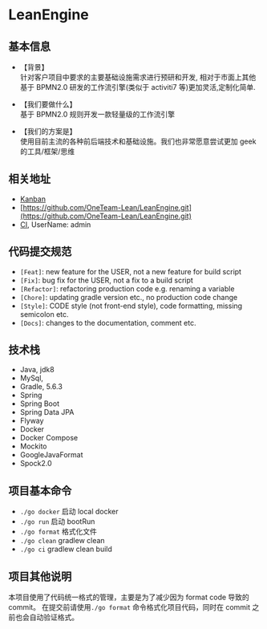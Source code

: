 # LeanEngine
## 基本信息
- 【背景】   
针对客户项目中要求的主要基础设施需求进行预研和开发,
相对于市面上其他基于 BPMN2.0 研发的工作流引擎(类似于 activiti7 等)更加灵活,定制化简单.

- 【我们要做什么】   
基于 BPMN2.0 规则开发一款轻量级的工作流引擎

- 【我们的方案是】   
使用目前主流的各种前后端技术和基础设施。我们也非常愿意尝试更加 geek 的工具/框架/思维

## 相关地址
- [Kanban](https://www.teambition.com/project/5e44074c78c0fe0022a10382/tasks/view/all)   
- [https://github.com/OneTeam-Lean/LeanEngine.git](https://github.com/OneTeam-Lean/LeanEngine.git)
- [CI](http://ec2-52-82-123-155.cn-northwest-1.compute.amazonaws.com.cn:9000/), UserName: admin

## 代码提交规范
- `[Feat]`: new feature for the USER, not a new feature for build script
- `[Fix]`: bug fix for the USER, not a fix to a build script
- `[Refactor]`: refactoring production code e.g. renaming a variable
- `[Chore]`: updating gradle version etc., no production code change
- `[Style]`: CODE style (not front-end style), code formatting, missing semicolon etc.
- `[Docs]`: changes to the documentation, comment etc.

## 技术栈
- Java, jdk8
- MySql, 
- Gradle, 5.6.3
- Spring 
- Spring Boot
- Spring Data JPA
- Flyway
- Docker
- Docker Compose
- Mockito
- GoogleJavaFormat
- Spock2.0

## 项目基本命令
- `./go docker` 启动 local docker
- `./go run` 启动 bootRun
- `./go format` 格式化文件
- `./go clean` gradlew clean
- `./go ci` gradlew clean build

## 项目其他说明

本项目使用了代码统一格式的管理，主要是为了减少因为 format code 导致的 commit。
在提交前请使用`./go format` 命令格式化项目代码，同时在 commit 之前也会自动验证格式。
